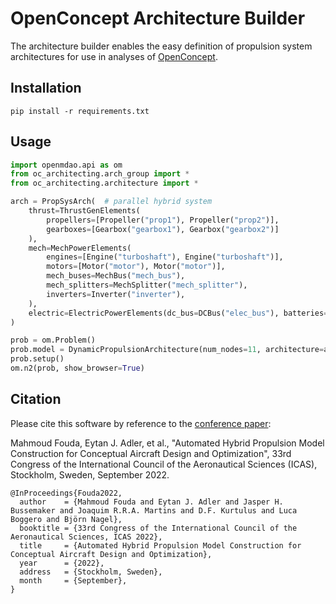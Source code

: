 # OpenConcept Architecture Builder

The architecture builder enables the easy definition of propulsion system architectures for use in analyses of
[OpenConcept](https://github.com/mdolab/openconcept).

## Installation

```pip install -r requirements.txt```

## Usage

```python
import openmdao.api as om
from oc_architecting.arch_group import *
from oc_architecting.architecture import *

arch = PropSysArch(  # parallel hybrid system
    thrust=ThrustGenElements(
        propellers=[Propeller("prop1"), Propeller("prop2")],
        gearboxes=[Gearbox("gearbox1"), Gearbox("gearbox2")]
    ),
    mech=MechPowerElements(
        engines=[Engine("turboshaft"), Engine("turboshaft")],
        motors=[Motor("motor"), Motor("motor")],
        mech_buses=MechBus("mech_bus"),
        mech_splitters=MechSplitter("mech_splitter"),
        inverters=Inverter("inverter"),
    ),
    electric=ElectricPowerElements(dc_bus=DCBus("elec_bus"), batteries=Batteries("bat_pack")),
)

prob = om.Problem()
prob.model = DynamicPropulsionArchitecture(num_nodes=11, architecture=arch)
prob.setup()
om.n2(prob, show_browser=True)
```

## Citation

Please cite this software by reference to the [conference paper](https://www.researchgate.net/publication/363405270_AUTOMATED_HYBRID_PROPULSION_MODEL_CONSTRUCTION_FOR_CONCEPTUAL_AIRCRAFT_DESIGN_AND_OPTIMIZATION):

Mahmoud Fouda, Eytan J. Adler, et al., "Automated Hybrid Propulsion Model Construction for Conceptual Aircraft Design and Optimization", 33rd Congress of the International Council of the Aeronautical Sciences (ICAS), Stockholm, Sweden, September 2022.

```
@InProceedings{Fouda2022,
  author    = {Mahmoud Fouda and Eytan J. Adler and Jasper H. Bussemaker and Joaquim R.R.A. Martins and D.F. Kurtulus and Luca Boggero and Björn Nagel},
  booktitle = {33rd Congress of the International Council of the Aeronautical Sciences, ICAS 2022},
  title     = {Automated Hybrid Propulsion Model Construction for Conceptual Aircraft Design and Optimization},
  year      = {2022},
  address   = {Stockholm, Sweden},
  month     = {September},
}
```
